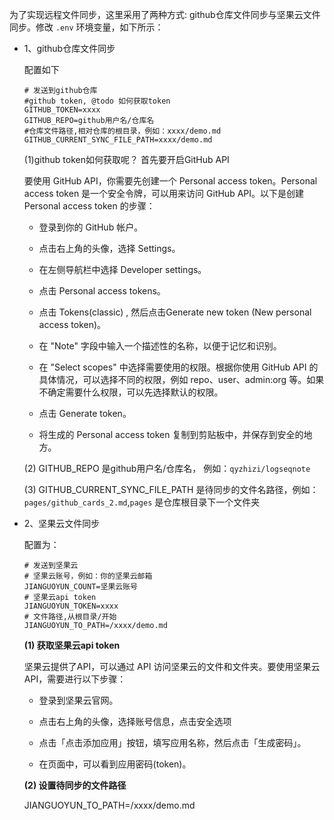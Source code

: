 为了实现远程文件同步，这里采用了两种方式: github仓库文件同步与坚果云文件同步。修改 `.env` 环境变量，如下所示：

- 1、github仓库文件同步
    
    配置如下
    ```
    # 发送到github仓库
    #github token, @todo 如何获取token
    GITHUB_TOKEN=xxxx
    GITHUB_REPO=github用户名/仓库名
    #仓库文件路径,相对仓库的根目录，例如：xxxx/demo.md
    GITHUB_CURRENT_SYNC_FILE_PATH=xxxx/demo.md
    ```
    (1)github token如何获取呢？
    首先要开启GitHub API

    要使用 GitHub API，你需要先创建一个 Personal access token。Personal access token 是一个安全令牌，可以用来访问 GitHub API。以下是创建 Personal access token 的步骤：

    - 登录到你的 GitHub 帐户。

    - 点击右上角的头像，选择 Settings。

    - 在左侧导航栏中选择 Developer settings。

    - 点击 Personal access tokens。

    - 点击 Tokens(classic) , 然后点击Generate new token (New personal access token)。

    - 在 "Note" 字段中输入一个描述性的名称，以便于记忆和识别。

    - 在 "Select scopes" 中选择需要使用的权限。根据你使用 GitHub API 的具体情况，可以选择不同的权限，例如 repo、user、admin:org 等。如果不确定需要什么权限，可以先选择默认的权限。

    - 点击 Generate token。

    - 将生成的 Personal access token 复制到剪贴板中，并保存到安全的地方。

    (2) GITHUB_REPO 是github用户名/仓库名， 例如：`qyzhizi/logseqnote`

    (3) GITHUB_CURRENT_SYNC_FILE_PATH 是待同步的文件名路径，例如：`pages/github_cards_2.md`,`pages` 是仓库根目录下一个文件夹

- 2、坚果云文件同步

    配置为：

    ```
    # 发送到坚果云
    # 坚果云账号，例如：你的坚果云邮箱
    JIANGUOYUN_COUNT=坚果云账号
    # 坚果云api token
    JIANGUOYUN_TOKEN=xxxx
    # 文件路径,从根目录/开始
    JIANGUOYUN_TO_PATH=/xxxx/demo.md
    ```
    **(1) 获取坚果云api token**

    坚果云提供了API，可以通过 API 访问坚果云的文件和文件夹。要使用坚果云 API，需要进行以下步骤：

    - 登录到坚果云官网。

    - 点击右上角的头像，选择账号信息，点击安全选项

    - 点击「点击添加应用」按钮，填写应用名称，然后点击「生成密码」。

    - 在页面中，可以看到应用密码(token)。

    **(2) 设置待同步的文件路径**

    JIANGUOYUN_TO_PATH=/xxxx/demo.md